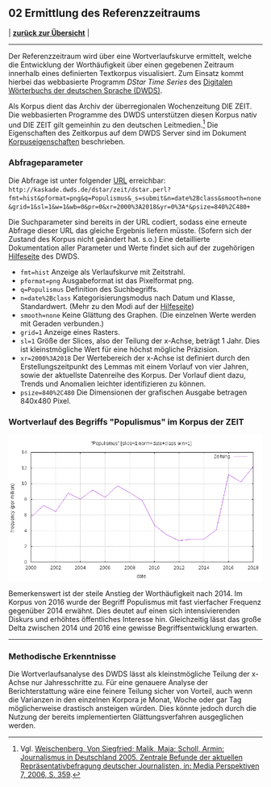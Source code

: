 ## 02 Ermittlung des Referenzzeitraums

| [**zurück zur Übersicht**](./README.md) |

---

Der Referenzzeitraum wird über eine Wortverlaufskurve ermittelt, welche die Entwicklung der Worthäufigkeit über einen gegebenen Zeitraum innerhalb eines definierten Textkorpus visualisiert. Zum Einsatz kommt hierbei das webbasierte Programm *DStar Time Series* des [Digitalen Wörterbuchs der deutschen Sprache (DWDS)](https://www.dwds.de/).

Als Korpus dient das Archiv der überregionalen Wochenzeitung DIE ZEIT. Die webbasierten Programme des DWDS unterstützen diesen Korpus nativ und DIE ZEIT gilt gemeinhin zu den deutschen Leitmedien.[^1] Die Eigenschaften des Zeitkorpus auf dem DWDS Server sind im Dokument [Korpuseigenschaften](/02_Referenzzeitraum/Korpuseigenschaften.md) beschrieben.

[^1]: Vgl. [Weischenberg, Von Siegfried; Malik, Maja; Scholl, Armin: Journalismus in Deutschland 2005. Zentrale Befunde der aktuellen Repräsentativbefragung deutscher Journalisten, in: Media Perspektiven 7, 2006, S. 359](https://www.ard-werbung.de/fileadmin/user_upload/media-perspektiven/pdf/2006/07-2006_Weischenberg.pdf).

### Abfrageparameter

Die Abfrage ist unter folgender [URL](https://kaskade.dwds.de/dstar/zeit/dstar.perl?fmt=hist&pformat=png&q=Populismus&_s=submit&n=date%2Bclass&smooth=none&grid=1&sl=1&w=1&wb=0&pr=0&xr=2000%3A2018&yr=0%3A*&psize=840%2C480+) erreichbar:
`http://kaskade.dwds.de/dstar/zeit/dstar.perl?fmt=hist&pformat=png&q=Populismus&_s=submit&n=date%2Bclass&smooth=none&grid=1&sl=1&w=1&wb=0&pr=0&xr=2000%3A2018&yr=0%3A*&psize=840%2C480+`

Die Suchparameter sind bereits in der URL codiert, sodass eine erneute Abfrage dieser URL das gleiche Ergebnis liefern müsste. (Sofern sich der Zustand des Korpus nicht geändert hat. s.o.) Eine detaillierte Dokumentation aller Parameter und Werte findet sich auf der zugehörigen [Hilfeseite](https://kaskade.dwds.de/dstar/zeit/help-hist.perl) des DWDS.

- `fmt=hist` Anzeige als Verlaufskurve mit Zeitstrahl.
- `pformat=png` Ausgabeformat ist das Pixelformat png.
- `q=Populismus` Definition des Suchbegriffs.
- `n=date%2Bclass` Kategorisierungsmodus nach Datum und Klasse, Standardwert. (Mehr zu den Modi auf der [Hilfeseite](https://kaskade.dwds.de/dstar/zeit/help-hist.perl#details-norm)) 
- `smooth=none` Keine Glättung des Graphen. (Die einzelnen Werte werden mit Geraden verbunden.)
- `grid=1` Anzeige eines Rasters.
- `sl=1` Größe der Slices, also der Teilung der x-Achse, beträgt 1 Jahr. Dies ist kleinstmögliche Wert für eine höchst mögliche Präzision.
- `xr=2000%3A2018` Der Wertebereich der x-Achse ist definiert durch den Erstellungszeitpunkt des Lemmas mit einem Vorlauf von vier Jahren, sowie der aktuellste Datenreihe des Korpus. Der Vorlauf dient dazu, Trends und Anomalien leichter identifizieren zu können.
- `psize=840%2C480` Die Dimensionen der grafischen Ausgabe betragen 840x480 Pixel.

### Wortverlauf des Begriffs "Populismus" im Korpus der ZEIT

![Wortverlauf des Begriffs "Populismus" im Korpus DIE ZEIT](./02_Referenzzeitraum/Wortverlauf_Populismus_ZEIT.png)

Bemerkenswert ist der steile Anstieg der Worthäufigkeit nach 2014. Im Korpus von 2016 wurde der Begriff Populismus mit fast vierfacher Frequenz gegenüber 2014 erwähnt. Dies deutet auf einen sich intensivierenden Diskurs und erhöhtes öffentliches Interesse hin. Gleichzeitig lässt das große Delta zwischen 2014 und 2016 eine gewisse Begriffsentwicklung erwarten.

---

### Methodische Erkenntnisse

Die Wortverlaufsanalyse des DWDS lässt als kleinstmögliche Teilung der x-Achse nur Jahresschritte zu. Für eine genauere Analyse der Berichterstattung wäre eine feinere Teilung sicher von Vorteil, auch wenn die Varianzen in den einzelnen Korpora je Monat, Woche oder gar Tag möglicherweise drastisch ansteigen würden. Dies könnte jedoch durch die Nutzung der bereits implementierten Glättungsverfahren ausgeglichen werden.
